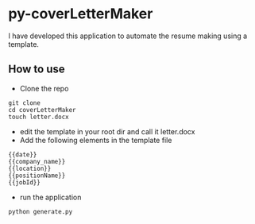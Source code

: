 # py-coverLetterMaker

I have developed this application to automate the resume making using a template.

## How to use
- Clone the repo
```
git clone
cd coverLetterMaker
touch letter.docx
```
- edit the template in your root dir and call it letter.docx
- Add the following elements in the template file
```
{{date}}
{{company_name}}
{{location}}
{{positionName}}
{{jobId}}
```
- run the application
 ```
 python generate.py
 ```
